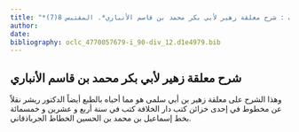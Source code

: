```yaml
---
title: "*مخطوطات ومطبوعات : شرح معلقة زهير لأبي بكر محمد بن قاسم الأنباري*. المقتبس 8(7)"
author: 
date: 
bibliography: oclc_4770057679-i_90-div_12.d1e4979.bib
---
```




##  شرح معلقة زهير   لأبي بكر محمد بن قاسم الأنباري 


 وهذا الشرح على معلقة زهير بن أبي سلمى هو مما أحياه بالطبع أيضاً الدكتور ريشر نقلاً عن مخطوط في  إحدى  خزائن كتب دار الخلافة كتب في سنة  أربع  و  عشرين  و  خمسمائة  بخط إسماعيل بن محمد بن الحسين الخطاط الجرباذقاني.  
